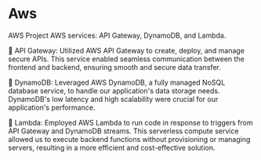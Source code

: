 # Aws
AWS Project 
AWS services: API Gateway, DynamoDB, and Lambda.

🔹 API Gateway: Utilized AWS API Gateway to create, deploy, and manage secure APIs. This service enabled seamless communication between the frontend and backend, ensuring smooth and secure data transfer.

🔹 DynamoDB: Leveraged AWS DynamoDB, a fully managed NoSQL database service, to handle our application's data storage needs. DynamoDB's low latency and high scalability were crucial for our application's performance.

🔹 Lambda: Employed AWS Lambda to run code in response to triggers from API Gateway and DynamoDB streams. This serverless compute service allowed us to execute backend functions without provisioning or managing servers, resulting in a more efficient and cost-effective solution.
